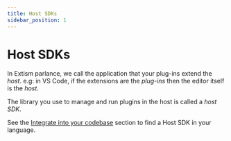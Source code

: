 ```yaml
---
title: Host SDKs
sidebar_position: 1
---
```


# Host SDKs

In Extism parlance, we call the application that your plug-ins extend the _host_. e.g: in VS Code, if the extensions are the _plug-ins_ then the editor itself is the _host_. 

The library you use to manage and run plugins in the host is called a _host SDK_.

See the [Integrate into your codebase](/docs/category/integrate-into-your-codebase) section to find a Host SDK in your language.
